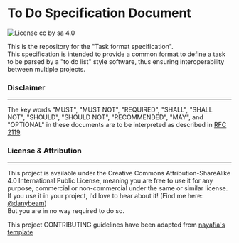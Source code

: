 # To Do Specification Document

![License cc by sa 4.0](https://img.shields.io/badge/license-cc%20by%20sa%204.0-blue)

This is the repository for the "Task format specification".  
This specification is intended to provide a common format to define a task to be parsed by a "to do list" style software, thus ensuring interoperability between multiple projects.

### Disclaimer

----

The key words "MUST", "MUST NOT", "REQUIRED", "SHALL", "SHALL NOT", "SHOULD", "SHOULD NOT", "RECOMMENDED",  "MAY", and "OPTIONAL" in these documents are to be interpreted as described in [RFC 2119](https://www.ietf.org/rfc/rfc2119.txt).

### License & Attribution

----

This project is available under the Creative Commons Attribution-ShareAlike 4.0 International Public
License, meaning you are free to use it for any purpose, commercial or non-commercial under the same or similar license.  
If you use it in your project, I'd love to hear about it! (Find me here: [@danybeam](https://twitter.com/danybeam))  
But you are in no way required to do so.

This project CONTRIBUTING guidelines have been adapted from [nayafia's template](https://github.com/nayafia/contributing-template)
